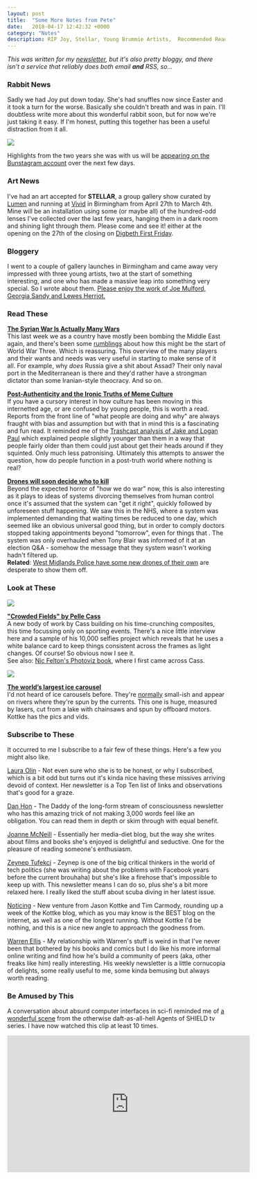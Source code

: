 ```yaml
---
layout: post
title:  "Some More Notes from Pete"
date:   2018-04-17 12:42:32 +0000
category: "Notes"
description: RIP Joy, Stellar, Young Brummie Artists,  Recommended Reading, Newsletters of Note, Holotable On.
---
```


*This was written for my [newsletter](http://tinyletter.com/peteashton), but it's also pretty bloggy, and there isn't a service that reliably does both email __and__ RSS, so...*

### Rabbit News

Sadly we had Joy put down today. She's had snuffles now since Easter and it took a turn for the worse. Basically she couldn't breath and was in pain. I'll doubtless write more about this wonderful rabbit soon, but for now we're just taking it easy.  If I'm honest, putting this together has been a useful distraction from it all. 

![](http://peteashton.com/images/joy.jpg)

Highlights from the two years she was with us will be [appearing on the Bunstagram account](https://www.instagram.com/bunminster/) over the next few days.

### Art News

I've had an art accepted for **STELLAR**, a group gallery show curated by [Lumen](https://www.lumenstudios.co.uk) and running at [Vivid](http://www.vividprojects.org.uk) in Birmingham from April 27th to March 4th. Mine will be an installation using some (or maybe all) of the hundred-odd lenses I've collected over the last few years, hanging them in a dark room and shining light through them. Please come and see it! either at the opening on the 27th of the closing on [Digbeth First Friday](https://digbethfirstfriday.com).

### Bloggery

I went to a couple of gallery launches in Birmingham and came away very impressed with three young artists, two at the start of something interesting, and one who has made a massive leap into something very special. So I wrote about them. [Please enjoy the work of Joe Mulford, Georgia Sandy and Lewes Herriot.](http://blog.peteashton.com/art/2018/04/10/three-artists/)

### Read These

**[The Syrian War Is Actually Many Wars](https://www.theatlantic.com/international/archive/2018/04/the-syrian-war-is-many-wars/557990/)**  
This last week we as a country have mostly been bombing the Middle East again, and there's been some [rumblings](https://www.theguardian.com/world/2018/apr/14/syria-crisis-danger-airstrikes-assad-battlefield) about how this might be the start of World War Three. Which is reassuring. This overview of the many players and their wants and needs was very useful in starting to make sense of it all. For example, why *does* Russia give a shit about Assad? Their only naval port in the Mediterranean is there and they'd rather have a strongman dictator than some Iranian-style theocracy. And so on. 

**[Post-Authenticity and the Ironic Truths of Meme Culture](https://medium.com/@hautepop/post-authenticity-and-the-real-truths-of-meme-culture-f98b24d645a0)**  
If you have a cursory interest in how culture has been moving in this internetted age, or are confused by young people, this is worth a read. Reports from the front line of "what people are doing and why" are always fraught with bias and assumption but with that in mind this is a fascinating and fun read. It reminded me of the [Trashcast analysis of Jake and Logan Paul](https://www.youtube.com/watch?v=8pzHpi4kE0w) which explained people slightly younger than them in a way that people fairly older than them could just about get their heads around if they squinted. Only much less patronising. Ultimately this attempts to answer the question, how do people function in a post-truth world where nothing is real?

**[Drones will soon decide who to kill](https://thenextweb.com/syndication/2018/04/16/drones-will-soon-decide-kill/)**  
Beyond the expected horror of "how we do war" now, this is also interesting as it plays to ideas of systems divorcing themselves from human control once it's assumed that the system can "get it right", quickly followed by unforeseen stuff happening. We saw this in the NHS, where a system was implemented demanding that waiting times be reduced to one day, which seemed like an obvious universal good thing, but in order to comply doctors stopped taking appointments beyond "tomorrow", even for things that . The system was only overhauled when Tony Blair was informed of it at an election Q&A - somehow the message that they system wasn't working hadn't filtered up.  
**Related**: [West Midlands Police have some new drones of their own](https://www.neighbourhoodalert.co.uk/da/215829) are desperate to show them off. 

### Look at These

![](http://peteashton.com/images/Cass14.jpg)

**["Crowded Fields" by Pelle Cass](https://www.booooooom.com/2018/04/11/crowded-fields-by-photographer-pelle-cass/)**  
A new body of work by Cass building on his time-crunching composites, this time focussing only on sporting events. There's a nice little interview here and a sample of his 10,000 selfies project which reveals that he uses a white balance card to keep things consistent across the frames as light changes. Of course! So obvious now I see it.  
See also: [Nic Felton's Photoviz book](http://feltron.com/PhotoViz.html), where I first came across Cass.

![](http://peteashton.com/images/PaulCyr.jpg)

**[The world’s largest ice carousel](https://kottke.org/18/04/the-worlds-largest-ice-carousel)**  
I'd not heard of ice carousels before. They're [normally](https://www.youtube.com/watch?v=_qlsX4xhZ_c) small-ish and appear on rivers where they're spun by the currents. This one is huge, measured by lasers, cut from a lake with chainsaws and spun by offboard motors. Kottke has the pics and vids. 

### Subscribe to These

It occurred to me I subscribe to a fair few of these things. Here's a few you might also like. 

[Laura Olin](https://www.lauraolin.com/newsletter/) - Not even sure who she is to be honest, or why I subscribed, which is a bit odd but turns out it's kinda nice having these missives arriving devoid of context. Her newsletter is a Top Ten list of links and observations that's good for a graze.

[Dan Hon](https://tinyletter.com/danhon) - The Daddy of the long-form stream of consciousness newsletter who has this amazing trick of not making 3,000 words feel like an obligation. You can read them in depth or skim through with equal benefit.

[Joanne McNeill](https://tinyletter.com/jomc) - Essentially her media-diet blog, but the way she writes about films and books she's enjoyed is delightful and seductive. One for the pleasure of reading someone's enthusiasm.

[Zeynep Tufekci](https://tinyletter.com/zeynepnotes) - Zeynep is one of the big critical thinkers in the world of tech politics (she was writing about the problems with Facebook years before the current brouhaha) but she's like a firehose that's impossible to keep up with. This newsletter means I can do so, plus she's a bit more relaxed here. I really liked the stuff about scuba diving in her latest issue.

[Noticing](https://kottke.org/newsletter/) - New venture from Jason Kottke and Tim Carmody, rounding up a week of the Kottke blog, which as you may know is the BEST blog on the internet, as well as one of the longest running. Without Kottke I'd be nothing, and this is a nice new angle to approach the goodness from.

[Warren Ellis](http://orbitaloperations.com) - My relationship with Warren's stuff is weird in that I've never been that bothered by his books and comics but I do like his more informal online writing and find how he's build a community of peers (aka, other freaks like him) really interesting. His weekly newsletter is a little cornucopia of delights, some really useful to me, some kinda bemusing but always worth reading.

### Be Amused by This

A conversation about absurd computer interfaces in sci-fi reminded me of [a wonderful scene](https://youtu.be/SeiJ2jHyy7U) from the otherwise daft-as-all-hell Agents of SHIELD tv series. I have now watched this clip at least 10 times. 

<iframe width="560" height="315" src="https://www.youtube.com/embed/SeiJ2jHyy7U?rel=0" frameborder="0" allow="autoplay; encrypted-media" allowfullscreen></iframe>
